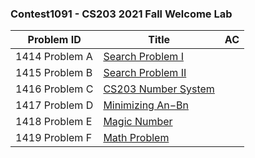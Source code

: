 ### Contest1091 - CS203 2021 Fall Welcome Lab

| Problem ID      | Title                          | AC   |
| --------------- | ------------------------------ | ---- |
| 1414 Problem  A | [Search Problem I](A_1414/)    |      |
| 1415 Problem  B | [Search Problem II](B_1415/)   |      |
| 1416 Problem  C | [CS203 Number System](C_1416/) |      |
| 1417 Problem  D | [Minimizing An−Bn](D_1417/)    |      |
| 1418 Problem  E | [Magic Number](E_1418/)        |      |
| 1419 Problem  F | [Math Problem](F_1419/)        |      |
